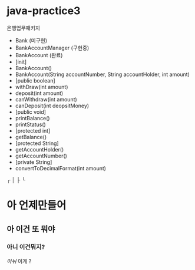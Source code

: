 # java-practice3
은행업무패키지
* Bank (미구현)
* BankAccountManager (구현중)
* BankAccount (완료)
 * [init]
 * BankAccount()
 * BankAccount(String accountNumber, String accountHolder, int amount)
 * [public boolean]
 * withDraw(int amount)
 * deposit(int amount)
 * canWithdraw(int amount)
 * canDeposit(int deopsitMoney)
 * [public void]
 * printBalance()
 * printStatus()
 * [protected int]
 * getBalance()
 * [protected String]
 * getAccountHolder()
 * getAccountNumber()
 * [private String]
 * convertToDecimalFormat(int amount)


┌
│
├ 
└
# 아 언제만들어
## 아 이건 또 뭐야
### 아니 이건뭐지?
*아뉘* 이게 ?

